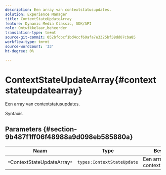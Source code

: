 ```yaml
---
description: Een array van contextstatusupdates.
solution: Experience Manager
title: ContextStateUpdateArray
feature: Dynamic Media Classic, SDK/API
role: Ontwikkelaar,beheerder
translation-type: tm+mt
source-git-commit: 052bfcbcf1bd4ccf60afa7e3325bf58dd07cba85
workflow-type: tm+mt
source-wordcount: '33'
ht-degree: 0%

---
```



# ContextStateUpdateArray{#contextstateupdatearray}

Een array van contextstatusupdates.

Syntaxis

## Parameters {#section-9b487f1ff06f48988a9d098eb585880a}

| Naam | Type | Beschrijving |
|---|---|---|
| `*`ContextStateUpdateArray`*` | `types:ContextStateUpdate` | Een array van contextstatusupdates. |

